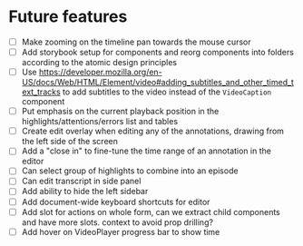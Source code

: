 # Future features

- [ ] Make zooming on the timeline pan towards the mouse cursor
- [ ] Add storybook setup for components and reorg components into folders according to the atomic design principles
- [ ] Use https://developer.mozilla.org/en-US/docs/Web/HTML/Element/video#adding_subtitles_and_other_timed_text_tracks to add subtitles to the video instead of the `VideoCaption` component
- [ ] Put emphasis on the current playback position in the highlights/attentions/errors list and tables
- [ ] Create edit overlay when editing any of the annotations, drawing from the left side of the screen
- [ ] Add a "close in" to fine-tune the time range of an annotation in the editor
- [ ] Can select group of highlights to combine into an episode
- [ ] Can edit transcript in side panel
- [ ] Add ability to hide the left sidebar
- [ ] Add document-wide keyboard shortcuts for editor
- [ ] Add slot for actions on whole form, can we extract child components and have more slots. context to avoid prop drilling?
- [ ] Add hover on VideoPlayer progress bar to show time

